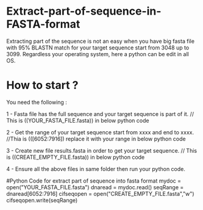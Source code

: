 # Extract-part-of-sequence-in-FASTA-format
Extracting part of the sequence is not an easy when you have big fasta file with 95% BLASTN match for your target sequence start from 3048 up to 3099. Regardless your operating system, here a python can be edit in all OS. 

# How to start ? 
You need the following : 

1 - Fasta file has the full sequence and your target sequence is part of it. 
// This is ((YOUR_FASTA_FILE.fasta)) in below python code 

2 - Get the range of your target sequence start from xxxx and end to xxxx.
//Thia is (([6052:7916]) replace it with your range in below python code 

3 - Create new file results.fasta in order to get your target sequence.
// This is ((CREATE_EMPTY_FILE.fasta)) in below python code 

4 - Ensure all the above files in same folder then run your python code. 

#Python Code for extract part of sequence into fasta format
mydoc =  open("YOUR_FASTA_FILE.fasta")
dnaread = mydoc.read()
seqRange = dnaread[6052:7916]
cifseqopen = open("CREATE_EMPTY_FILE.fasta","w")
cifseqopen.write(seqRange)
